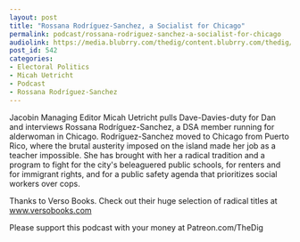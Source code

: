 ```yaml
---
layout: post
title: "Rossana Rodríguez-Sanchez, a Socialist for Chicago"
permalink: podcast/rossana-rodriguez-sanchez-a-socialist-for-chicago
audiolink: https://media.blubrry.com/thedig/content.blubrry.com/thedig/The_Dig_-_EP_158_-_Rodriguez-Sanchez.mp3
post_id: 542
categories: 
- Electoral Politics
- Micah Uetricht
- Podcast
- Rossana Rodríguez-Sanchez
---
```


Jacobin Managing Editor Micah Uetricht pulls Dave-Davies-duty for Dan and interviews Rossana Rodríguez-Sanchez, a DSA member running for alderwoman in Chicago. Rodríguez-Sanchez moved to Chicago from Puerto Rico, where the brutal austerity imposed on the island made her job as a teacher impossible. She has brought with her a radical tradition and a program to fight for the city's beleaguered public schools, for renters and for immigrant rights, and for a public safety agenda that prioritizes social workers over cops.

Thanks to Verso Books. Check out their huge selection of radical titles at www.versobooks.com

Please support this podcast with your money at Patreon.com/TheDig